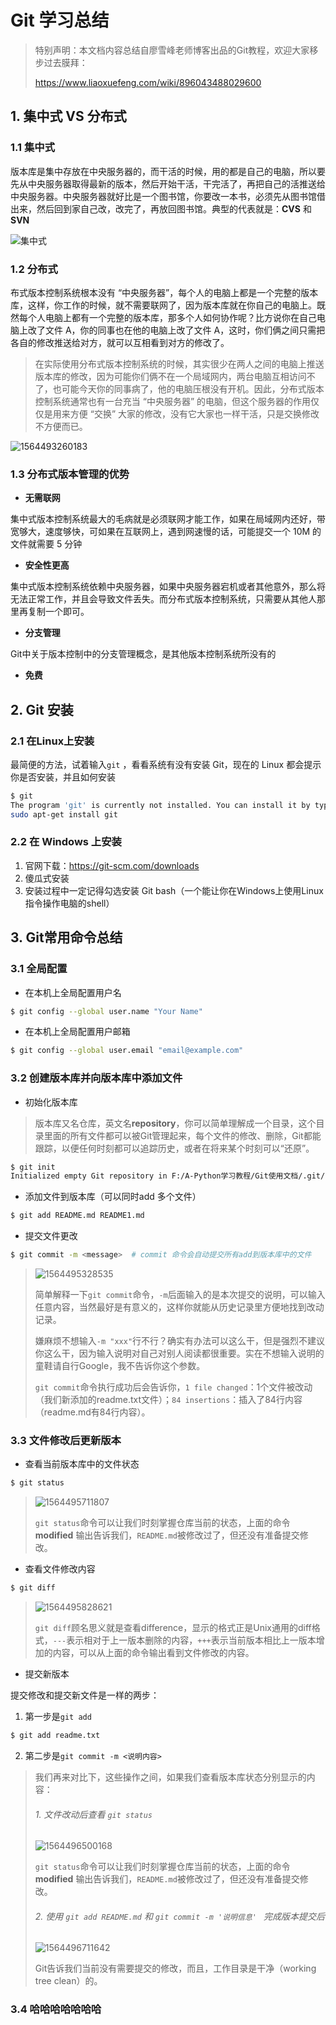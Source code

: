# Git 学习总结

> 特别声明：本文档内容总结自廖雪峰老师博客出品的Git教程，欢迎大家移步过去膜拜：
>
> <https://www.liaoxuefeng.com/wiki/896043488029600>

## 1. 集中式 VS 分布式

### 1.1 集中式

版本库是集中存放在中央服务器的，而干活的时候，用的都是自己的电脑，所以要先从中央服务器取得最新的版本，然后开始干活，干完活了，再把自己的活推送给中央服务器。中央服务器就好比是一个图书馆，你要改一本书，必须先从图书馆借出来，然后回到家自己改，改完了，再放回图书馆。典型的代表就是：**CVS** 和 **SVN**

![集中式](C:\Users\Amstrong\AppData\Roaming\Typora\typora-user-images\1564493020076.png)

### 1.2 分布式

布式版本控制系统根本没有 “中央服务器”，每个人的电脑上都是一个完整的版本库，这样，你工作的时候，就不需要联网了，因为版本库就在你自己的电脑上。既然每个人电脑上都有一个完整的版本库，那多个人如何协作呢？比方说你在自己电脑上改了文件 A，你的同事也在他的电脑上改了文件 A，这时，你们俩之间只需把各自的修改推送给对方，就可以互相看到对方的修改了。

> 在实际使用分布式版本控制系统的时候，其实很少在两人之间的电脑上推送版本库的修改，因为可能你们俩不在一个局域网内，两台电脑互相访问不了，也可能今天你的同事病了，他的电脑压根没有开机。因此，分布式版本控制系统通常也有一台充当 “中央服务器” 的电脑，但这个服务器的作用仅仅是用来方便 “交换” 大家的修改，没有它大家也一样干活，只是交换修改不方便而已。

![1564493260183](C:\Users\Amstrong\AppData\Roaming\Typora\typora-user-images\1564493260183.png)

### 1.3 分布式版本管理的优势

- **无需联网**

集中式版本控制系统最大的毛病就是必须联网才能工作，如果在局域网内还好，带宽够大，速度够快，可如果在互联网上，遇到网速慢的话，可能提交一个 10M 的文件就需要 5 分钟

- **安全性更高**

集中式版本控制系统依赖中央服务器，如果中央服务器宕机或者其他意外，那么将无法正常工作，并且会导致文件丢失。而分布式版本控制系统，只需要从其他人那里再复制一个即可。

- **分支管理**

Git中关于版本控制中的分支管理概念，是其他版本控制系统所没有的

- **免费**



##  2. Git 安装



### 2.1 在Linux上安装

最简便的方法，试着输入`git` ，看看系统有没有安装 Git，现在的 Linux 都会提示你是否安装，并且如何安装

```bash
$ git
The program 'git' is currently not installed. You can install it by typing:
sudo apt-get install git
```

### 2.2 在 Windows 上安装

1. 官网下载：<https://git-scm.com/downloads>
2. 傻瓜式安装
3. 安装过程中一定记得勾选安装 Git bash（一个能让你在Windows上使用Linux指令操作电脑的shell）





## 3. Git常用命令总结



### 3.1 全局配置

- 在本机上全局配置用户名

```bash
$ git config --global user.name "Your Name"
```

- 在本机上全局配置用户邮箱

```bash
$ git config --global user.email "email@example.com"
```

### 3.2 创建版本库并向版本库中添加文件

- 初始化版本库

> 版本库又名仓库，英文名**repository**，你可以简单理解成一个目录，这个目录里面的所有文件都可以被Git管理起来，每个文件的修改、删除，Git都能跟踪，以便任何时刻都可以追踪历史，或者在将来某个时刻可以“还原”。

```bash
$ git init
Initialized empty Git repository in F:/A-Python学习教程/Git使用文档/.git/
```

- 添加文件到版本库（可以同时add 多个文件）

```bash
$ git add README.md README1.md
```

- 提交文件更改

```bash
$ git commit -m <message>  # commit 命令会自动提交所有add到版本库中的文件
```

> ![1564495328535](C:\Users\Amstrong\AppData\Roaming\Typora\typora-user-images\1564495328535.png)
>
> 简单解释一下`git commit`命令，`-m`后面输入的是本次提交的说明，可以输入任意内容，当然最好是有意义的，这样你就能从历史记录里方便地找到改动记录。
>
> 嫌麻烦不想输入`-m "xxx"`行不行？确实有办法可以这么干，但是强烈不建议你这么干，因为输入说明对自己对别人阅读都很重要。实在不想输入说明的童鞋请自行Google，我不告诉你这个参数。
>
> `git commit`命令执行成功后会告诉你，`1 file changed`：1个文件被改动（我们新添加的readme.txt文件）；`84 insertions`：插入了84行内容（readme.md有84行内容）。

### 3.3 文件修改后更新版本

- 查看当前版本库中的文件状态

```bash
$ git status
```

> ![1564495711807](C:\Users\Amstrong\AppData\Roaming\Typora\typora-user-images\1564495711807.png)
>
> `git status`命令可以让我们时刻掌握仓库当前的状态，上面的命令 **modified** 输出告诉我们，`README.md`被修改过了，但还没有准备提交修改。

- 查看文件修改内容

```bash
$ git diff
```

> ![1564495828621](C:\Users\Amstrong\AppData\Roaming\Typora\typora-user-images\1564495828621.png)
>
> `git diff`顾名思义就是查看difference，显示的格式正是Unix通用的diff格式，`---`表示相对于上一版本删除的内容，`+++`表示当前版本相比上一版本增加的内容，可以从上面的命令输出看到文件修改的内容。

- 提交新版本

提交修改和提交新文件是一样的两步：

1. 第一步是`git add`

```bash
$ git add readme.txt
```

2. 第二步是`git commit -m <说明内容>`



> 我们再来对比下，这些操作之间，如果我们查看版本库状态分别显示的内容：
>
> ###### 1. 文件改动后查看 `git status`
>
> ![1564496500168](C:\Users\Amstrong\AppData\Roaming\Typora\typora-user-images\1564496500168.png)
>
> `git status`命令可以让我们时刻掌握仓库当前的状态，上面的命令 **modified** 输出告诉我们，`README.md`被修改过了，但还没有准备提交修改。
>
> ###### 2. 使用 `git add README.md` 和 `git commit -m '说明信息' ` 完成版本提交后
>
> ![1564496711642](C:\Users\Amstrong\AppData\Roaming\Typora\typora-user-images\1564496711642.png)
>
> Git告诉我们当前没有需要提交的修改，而且，工作目录是干净（working tree clean）的。



### 3.4  哈哈哈哈哈哈哈

